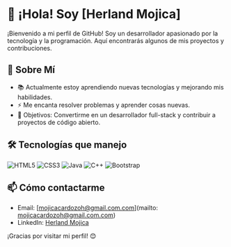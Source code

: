 # 👋 ¡Hola! Soy [Herland Mojica]

¡Bienvenido a mi perfil de GitHub! Soy un desarrollador apasionado por la tecnología y la programación. Aquí encontrarás algunos de mis proyectos y contribuciones.

## 🚀 Sobre Mí

- 📚 Actualmente estoy aprendiendo nuevas tecnologías y mejorando mis habilidades.
- ⚡ Me encanta resolver problemas y aprender cosas nuevas.
- 🎯 Objetivos: Convertirme en un desarrollador full-stack y contribuir a proyectos de código abierto.

## 🛠️ Tecnologías que manejo

![HTML5](https://img.shields.io/badge/HTML5-E34F26?style=for-the-badge&logo=html5&logoColor=white)
![CSS3](https://img.shields.io/badge/CSS3-1572B6?style=for-the-badge&logo=css3&logoColor=white)
![Java](https://img.shields.io/badge/Java-007396?style=for-the-badge&logo=java&logoColor=white)
![C++](https://img.shields.io/badge/C++-00599C?style=for-the-badge&logo=cplusplus&logoColor=white)
![Bootstrap](https://img.shields.io/badge/Bootstrap-563D7C?style=for-the-badge&logo=bootstrap&logoColor=white)

## 📫 Cómo contactarme

- Email: [mojicacardozoh@gmail.com.com](mailto: mojicacardozoh@gmail.com.com)
- LinkedIn: [Herland Mojica](https://www.linkedin.com/in/herlandmojica/)

¡Gracias por visitar mi perfil! 😊

